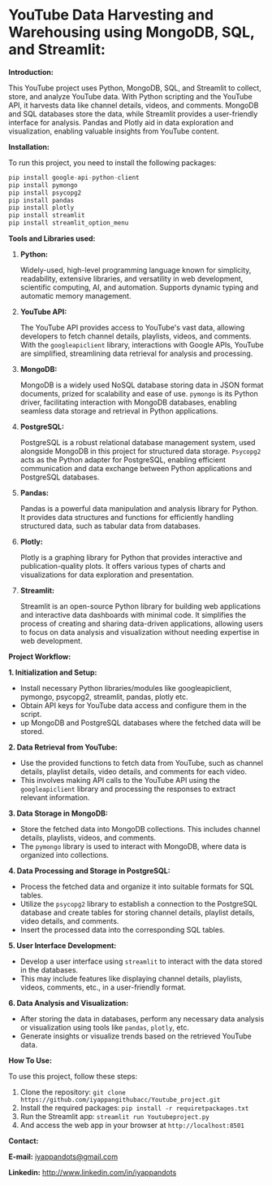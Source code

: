 # YouTube Data Harvesting and Warehousing using MongoDB, SQL, and Streamlit:

**Introduction:**

This YouTube project uses Python, MongoDB, SQL, and Streamlit to collect, store, and analyze YouTube data. With Python scripting and the YouTube API, it harvests data like channel details, videos, and comments. MongoDB and SQL databases store the data, while Streamlit provides a user-friendly interface for analysis. Pandas and Plotly aid in data exploration and visualization, enabling valuable insights from YouTube content.

**Installation:**

To run this project, you need to install the following packages:
```python
pip install google-api-python-client
pip install pymongo
pip install psycopg2
pip install pandas
pip install plotly
pip install streamlit
pip install streamlit_option_menu
```

**Tools and Libraries used:**

1. **Python:**

    Widely-used, high-level programming language known for simplicity, readability, extensive libraries, and versatility in web development, scientific computing, AI, and automation. Supports dynamic typing and automatic memory management.

2. **YouTube API:**

    The YouTube API provides access to YouTube's vast data, allowing developers to fetch channel details, playlists, videos, and comments. With the `googleapiclient` library, interactions with Google APIs, YouTube are simplified, streamlining data retrieval for analysis and processing.

3. **MongoDB:**

      MongoDB is a widely used NoSQL database storing data in JSON format documents, prized for scalability and ease of use. `pymongo` is its Python driver, facilitating interaction with MongoDB databases, enabling seamless data storage and retrieval in Python applications.

4. **PostgreSQL:**

      PostgreSQL is a robust relational database management system, used alongside MongoDB in this project for structured data storage. `Psycopg2` acts as the Python adapter for PostgreSQL, enabling efficient communication and data exchange between Python applications and PostgreSQL databases.

5. **Pandas:**

      Pandas is a powerful data manipulation and analysis library for Python. It provides data structures and functions for efficiently handling structured data, such as tabular data from databases.

6. **Plotly:**

      Plotly is a graphing library for Python that provides interactive and publication-quality plots. It offers various types of charts and visualizations for data exploration and presentation.

7. **Streamlit:**

      Streamlit is an open-source Python library for building web applications and interactive data dashboards with minimal code. It simplifies the process of creating and sharing data-driven applications, allowing users to focus on data analysis and visualization without needing expertise in web development.

**Project Workflow:**

**1. Initialization and Setup:**

- Install necessary Python libraries/modules like googleapiclient, pymongo, psycopg2, streamlit, pandas, plotly etc.
- Obtain API keys for YouTube data access and configure them in the script.
- up MongoDB and PostgreSQL databases where the fetched data will be stored.

**2. Data Retrieval from YouTube:**

- Use the provided functions to fetch data from YouTube, such as channel details, playlist details, video details, and comments for each video.
- This involves making API calls to the YouTube API using the `googleapiclient` library and processing the responses to extract relevant information.

**3. Data Storage in MongoDB:**

- Store the fetched data into MongoDB collections. This includes channel details, playlists, videos, and comments.
- The `pymongo` library is used to interact with MongoDB, where data is organized into collections.

**4. Data Processing and Storage in PostgreSQL:**

- Process the fetched data and organize it into suitable formats for SQL tables.
- Utilize the `psycopg2` library to establish a connection to the PostgreSQL database and create tables for storing channel details, playlist details, video details, and comments.
- Insert the processed data into the corresponding SQL tables.

**5. User Interface Development:**

- Develop a user interface using `streamlit` to interact with the data stored in the databases.
- This may include features like displaying channel details, playlists, videos, comments, etc., in a user-friendly format.

**6. Data Analysis and Visualization:**

- After storing the data in databases, perform any necessary data analysis or visualization using tools like `pandas`, `plotly`, etc.
- Generate insights or visualize trends based on the retrieved YouTube data.

**How To Use:**

To use this project, follow these steps:

1.	Clone the repository: ```git clone https://github.com/iyappangithubacc/Youtube_project.git```
2.	Install the required packages: ```pip install -r requiretpackages.txt```
3.	Run the Streamlit app: ```streamlit run Youtubeproject.py```
4.	And access the web app in your browser at ```http://localhost:8501```

**Contact:**

**E-mail:** iyappandots@gmail.com

**Linkedin:** http://www.linkedin.com/in/iyappandots 





